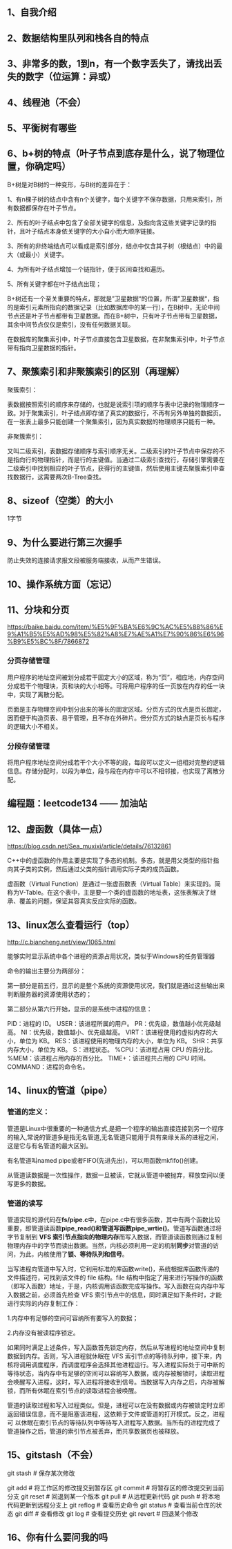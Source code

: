 
## 1、自我介绍
## 2、数据结构里队列和栈各自的特点
## 3、非常多的数，1到n，有一个数字丢失了，请找出丢失的数字（位运算：异或）
## 4、线程池（不会）

 
## 5、平衡树有哪些
## 6、b+树的特点（叶子节点到底存是什么，说了物理位置，你确定吗）

 B+树是对B树的一种变形，与B树的差异在于：

 1、有n棵子树的结点中含有n个关键字，每个关键字不保存数据，只用来索引，所有数据都保存在叶子节点。

 2、所有的叶子结点中包含了全部关键字的信息，及指向含这些关键字记录的指针，且叶子结点本身依关键字的大小自小而大顺序链接。

 3、所有的非终端结点可以看成是索引部分，结点中仅含其子树（根结点）中的最大（或最小）关键字。

 4、为所有叶子结点增加一个链指针，便于区间查找和遍历。

 5、所有关键字都在叶子结点出现；

 B+树还有一个至关重要的特点，那就是”卫星数据“的位置，所谓”卫星数据“，指的是索引元素所指向的数据记录（比如数据库中的某一行），在B树中，无论中间节点还是叶子节点都带有卫星数据。而在B+树中，只有叶子节点带有卫星数据，其余中间节点仅仅是索引，没有任何数据关联。

 在数据库的聚集索引中，叶子节点直接包含卫星数据，在非聚集索引中，叶子节点带有指向卫星数据的指针。

## 7、聚簇索引和非聚簇索引的区别（再理解）
 
 聚簇索引：
 
 表数据按照索引的顺序来存储的，也就是说索引项的顺序与表中记录的物理顺序一致。对于聚集索引，叶子结点即存储了真实的数据行，不再有另外单独的数据页。 在一张表上最多只能创建一个聚集索引，因为真实数据的物理顺序只能有一种。

 非聚簇索引：

 又叫二级索引，表数据存储顺序与索引顺序无关。二级索引的叶子节点中保存的不是指向行的物理指针，而是行的主键值。当通过二级索引查找行，存储引擎需要在二级索引中找到相应的叶子节点，获得行的主键值，然后使用主键去聚簇索引中查找数据行，这需要两次B-Tree查找。

## 8、sizeof（空类）的大小
 1字节

## 9、为什么要进行第三次握手
 
 防止失效的连接请求报文段被服务端接收，从而产生错误。

## 10、操作系统方面（忘记）

## 11、分块和分页

 https://baike.baidu.com/item/%E5%9F%BA%E6%9C%AC%E5%88%86%E9%A1%B5%E5%AD%98%E5%82%A8%E7%AE%A1%E7%90%86%E6%96%B9%E5%BC%8F/7866872

### 分页存储管理
 
 用户程序的地址空间被划分成若干固定大小的区域，称为“页”，相应地，内存空间分成若干个物理块，页和块的大小相等。可将用户程序的任一页放在内存的任一块中，实现了离散分配。

 页面是主存物理空间中划分出来的等长的固定区域。分页方式的优点是页长固定，因而便于构造页表、易于管理，且不存在外碎片。但分页方式的缺点是页长与程序的逻辑大小不相关。

### 分段存储管理

 将用户程序地址空间分成若干个大小不等的段，每段可以定义一组相对完整的逻辑信息。存储分配时，以段为单位，段与段在内存中可以不相邻接，也实现了离散分配。

## 编程题：leetcode134 —— 加油站

 
## 12、虚函数（具体一点）

 https://blog.csdn.net/Sea_muxixi/article/details/76132861

 C++中的虚函数的作用主要是实现了多态的机制。多态，就是用父类型的指针指向其子类的实例，然后通过父类的指针调用实际子类的成员函数。

 虚函数（Virtual Function）是通过一张虚函数表（Virtual Table）来实现的。简称为V-Table。在这个表中，主是要一个类的虚函数的地址表，这张表解决了继承、覆盖的问题，保证其容真实反应实际的函数。

## 13、linux怎么查看运行（top）

 http://c.biancheng.net/view/1065.html

 能够实时显示系统中各个进程的资源占用状况，类似于Windows的任务管理器

 命令的输出主要分为两部分：

 第一部分是前五行，显示的是整个系统的资源使用状况，我们就是通过这些输出来判断服务器的资源使用状态的；

 第二部分从第六行开始，显示的是系统中进程的信息：

 PID：进程的 ID。
 USER：该进程所属的用户。
 PR：优先级，数值越小优先级越高。
 NI：优先级，数值越小、优先级越高。
 VIRT：该进程使用的虚拟内存的大小，单位为 KB。
 RES：该进程使用的物理内存的大小，单位为 KB。
 SHR：共享内存大小，单位为 KB。
 S：进程状态。
 %CPU：该进程占用 CPU 的百分比。
 %MEM：该进程占用内存的百分比。
 TIME+：该进程共占用的 CPU 时间。
 COMMAND：进程的命令名。

## 14、linux的管道（pipe）

### 管道的定义：

 管道是Linux中很重要的一种通信方式,是把一个程序的输出直接连接到另一个程序的输入,常说的管道多是指无名管道,无名管道只能用于具有亲缘关系的进程之间，这是它与有名管道的最大区别。

 有名管道叫named pipe或者FIFO(先进先出)，可以用函数mkfifo()创建。

 从管道读数据是一次性操作，数据一旦被读，它就从管道中被抛弃，释放空间以便写更多的数据。

### 管道的读写

 管道实现的源代码在**fs/pipe.c**中，在pipe.c中有很多函数，其中有两个函数比较重要，即管道读函数**pipe_read()和管道写函数pipe_wrtie()**。管道写函数通过将字节复制到 **VFS 索引节点指向的物理内存**而写入数据，而管道读函数则通过复制物理内存中的字节而读出数据。当然，内核必须利用一定的机制**同步**对管道的访问，为此，内核使用了**锁、等待队列和信号**。
    
 当写进程向管道中写入时，它利用标准的库函数write()，系统根据库函数传递的文件描述符，可找到该文件的 file 结构。file 结构中指定了用来进行写操作的函数（即写入函数）地址，于是，内核调用该函数完成写操作。写入函数在向内存中写入数据之前，必须首先检查 VFS 索引节点中的信息，同时满足如下条件时，才能进行实际的内存复制工作：

 1.内存中有足够的空间可容纳所有要写入的数据；

 2.内存没有被读程序锁定。

 如果同时满足上述条件，写入函数首先锁定内存，然后从写进程的地址空间中复制数据到内存。否则，写入进程就休眠在 VFS 索引节点的等待队列中，接下来，内核将调用调度程序，而调度程序会选择其他进程运行。写入进程实际处于可中断的等待状态，当内存中有足够的空间可以容纳写入数据，或内存被解锁时，读取进程会唤醒写入进程，这时，写入进程将接收到信号。当数据写入内存之后，内存被解锁，而所有休眠在索引节点的读取进程会被唤醒。

 管道的读取过程和写入过程类似。但是，进程可以在没有数据或内存被锁定时立即返回错误信息，而不是阻塞该进程，这依赖于文件或管道的打开模式。反之，进程可 以休眠在索引节点的等待队列中等待写入进程写入数据。当所有的进程完成了管道操作之后，管道的索引节点被丢弃，而共享数据页也被释放。

## 15、gitstash（不会）

 git stash # 保存某次修改

 git add # 将工作区的修改提交到暂存区
 git commit # 将暂存区的修改提交到当前分支
 git reset # 回退到某一个版本
 git pull # 从远程更新代码
 git push # 将本地代码更新到远程分支上
 git reflog # 查看历史命令
 git status # 查看当前仓库的状态
 git diff # 查看修改
 git log # 查看提交历史
 git revert # 回退某个修改

## 16、你有什么要问我的吗